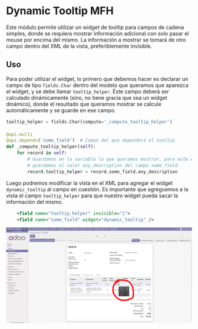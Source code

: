 Dynamic Tooltip MFH
===================

Este módulo permite utilizar un widget de tooltip para campos de cadena simples,
donde se requiera mostrar información adicional con solo pasar el mouse por
encima del mismo. La información a mostrar se tomará de otro campo dentro del
XML de la vista, preferiblemente invisible.

Uso
---

Para poder utilizar el widget, lo primero que debemos hacer es declarar un campo
de tipo ``fields.Char`` dentro del modelo que queramos que aparezca el widget, y
se debe llamar ``tooltip_helper``. Éste campo deberá ser calculado dinámicamente
(sino, no tiene gracia que sea un widget dinámico), donde el resultado que
queramos mostrar se calcule automáticamente y se guarde en ese campo.

```py
tooltip_helper = fields.Char(compute='_compute_tooltip_helper')

@api.multi
@api.depends('some_field')  # Campo del que dependerá el tooltip
def _compute_tooltip_helper(self):
    for record in self:
        # Guardamos en la variable lo que queramos mostrar, para este ejemplo
        # guardamos el valor any_description del campo some_field
        record.tooltip_helper = record.some_field.any_description

```

Luego podremos modificar la vista en el XML para agregar el widget ``dynamic_tooltip`` al campo en cuestión. Es importante que agreguemos a la
vista el campo ``tooltip_helper`` para que nuestro widget pueda sacar la
información del mismo.

```xml
    <field name="tooltip_helper" invisible="1">
    <field name="some_field" widget="dynamic_tooltip" />
```

![Ejemplo de uso en tramos de venta](static/src/img/widget_display.png "Tooltip en tramos de ventas")
